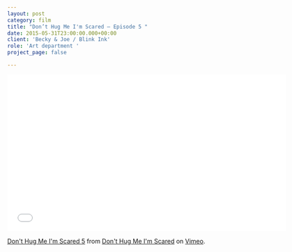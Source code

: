 ```yaml
---
layout: post
category: film
title: "Don’t Hug Me I'm Scared — Episode 5 "
date: 2015-05-31T23:00:00.000+00:00
client: 'Becky & Joe / Blink Ink'
role: 'Art department '
project_page: false

---
```

<iframe src="[https://player.vimeo.com/video/142407272](https://player.vimeo.com/video/142407272 "https://player.vimeo.com/video/142407272")" width="640" height="360" frameborder="0" allow="autoplay; fullscreen" allowfullscreen></iframe>

<p><a href="[https://vimeo.com/142407272](https://vimeo.com/142407272 "https://vimeo.com/142407272")">Don&#039;t Hug Me I&#039;m Scared 5</a> from <a href="[https://vimeo.com/user24085556](https://vimeo.com/user24085556 "https://vimeo.com/user24085556")">Don&#039;t Hug Me I&#039;m Scared</a> on <a href="[https://vimeo.com](https://vimeo.com "https://vimeo.com")">Vimeo</a>.</p>